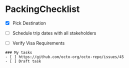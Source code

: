 # PackingChecklist


- [x] Pick Destination
- [ ] Schedule trip dates with all stakeholders
- [ ] Verify Visa Requirements


```[tasklist]
### My tasks
- [ ] https://github.com/octo-org/octo-repo/issues/45
- [ ] Draft task
```
